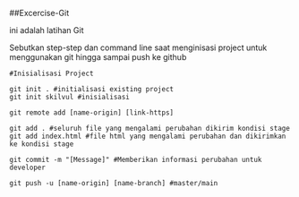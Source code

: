 ##Excercise-Git

ini adalah latihan Git

Sebutkan step-step dan command line saat menginisasi project untuk menggunakan git hingga sampai push ke github

```
#Inisialisasi Project

git init . #initialisasi existing project
git init skilvul #inisialisasi

git remote add [name-origin] [link-https]

git add . #seluruh file yang mengalami perubahan dikirim kondisi stage
git add index.html #file html yang mengalami perubahan dan dikirimkan ke kondisi stage

git commit -m "[Message]" #Memberikan informasi perubahan untuk developer

git push -u [name-origin] [name-branch] #master/main
```